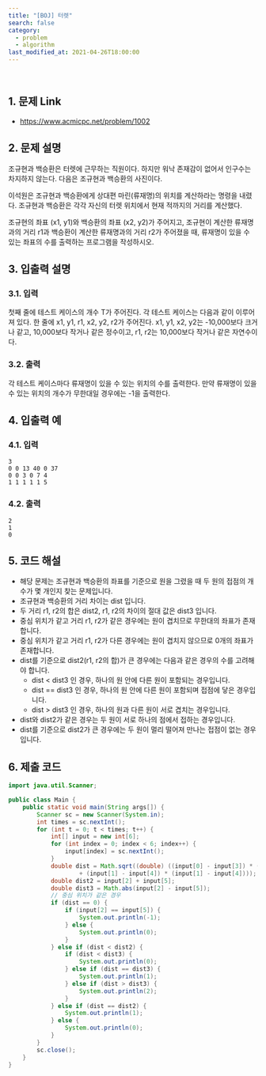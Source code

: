 ```yaml
---
title: "[BOJ] 터렛"
search: false
category:
  - problem
  - algorithm
last_modified_at: 2021-04-26T18:00:00
---
```


<br>

## 1. 문제 Link
- <https://www.acmicpc.net/problem/1002>

## 2. 문제 설명
조규현과 백승환은 터렛에 근무하는 직원이다. 
하지만 워낙 존재감이 없어서 인구수는 차지하지 않는다. 
다음은 조규현과 백승환의 사진이다.

이석원은 조규현과 백승환에게 상대편 마린(류재명)의 위치를 계산하라는 명령을 내렸다. 
조규현과 백승환은 각각 자신의 터렛 위치에서 현재 적까지의 거리를 계산했다.

조규현의 좌표 (x1, y1)와 백승환의 좌표 (x2, y2)가 주어지고, 
조규현이 계산한 류재명과의 거리 r1과 백승환이 계산한 류재명과의 거리 r2가 주어졌을 때, 
류재명이 있을 수 있는 좌표의 수를 출력하는 프로그램을 작성하시오.

## 3. 입출력 설명

### 3.1. 입력
첫째 줄에 테스트 케이스의 개수 T가 주어진다. 
각 테스트 케이스는 다음과 같이 이루어져 있다.
한 줄에 x1, y1, r1, x2, y2, r2가 주어진다. 
x1, y1, x2, y2는 -10,000보다 크거나 같고, 10,000보다 작거나 같은 정수이고, r1, r2는 10,000보다 작거나 같은 자연수이다.

### 3.2. 출력
각 테스트 케이스마다 류재명이 있을 수 있는 위치의 수를 출력한다. 
만약 류재명이 있을 수 있는 위치의 개수가 무한대일 경우에는 -1을 출력한다.

## 4. 입출력 예

### 4.1. 입력
```
3
0 0 13 40 0 37
0 0 3 0 7 4
1 1 1 1 1 5
```

### 4.2. 출력
```
2
1
0
```

## 5. 코드 해설
- 해당 문제는 조규현과 백승환의 좌표를 기준으로 원을 그렸을 때 두 원의 접점의 개수가 몇 개인지 찾는 문제입니다.
- 조규현과 백승환의 거리 차이는 dist 입니다.
- 두 거리 r1, r2의 합은 dist2, r1, r2의 차이의 절대 값은 dist3 입니다. 
- 중심 위치가 같고 거리 r1, r2가 같은 경우에는 원이 겹치므로 무한대의 좌표가 존재합니다.
- 중심 위치가 같고 거리 r1, r2가 다른 경우에는 원이 겹치지 않으므로 0개의 좌표가 존재합니다.
- dist를 기준으로 dist2(r1, r2의 합)가 큰 경우에는 다음과 같은 경우의 수를 고려해야 합니다.
    - dist < dist3 인 경우, 하나의 원 안에 다른 원이 포함되는 경우입니다.
    - dist == dist3 인 경우, 하나의 원 안에 다른 원이 포함되며 접점에 닿은 경우입니다.
    - dist > dist3 인 경우, 하나의 원과 다른 원이 서로 겹치는 경우입니다.
- dist와 dist2가 같은 경우는 두 원이 서로 하나의 점에서 접하는 경우입니다.
- dist를 기준으로 dist2가 큰 경우에는 두 원이 멀리 떨어져 만나는 접점이 없는 경우입니다.

## 6. 제출 코드

```java
import java.util.Scanner;

public class Main {
    public static void main(String args[]) {
        Scanner sc = new Scanner(System.in);
        int times = sc.nextInt();
        for (int t = 0; t < times; t++) {
            int[] input = new int[6];
            for (int index = 0; index < 6; index++) {
                input[index] = sc.nextInt();
            }
            double dist = Math.sqrt((double) ((input[0] - input[3]) * (input[0] - input[3])
                    + (input[1] - input[4]) * (input[1] - input[4])));
            double dist2 = input[2] + input[5];
            double dist3 = Math.abs(input[2] - input[5]);
            // 중심 위치가 같은 경우
            if (dist == 0) {
                if (input[2] == input[5]) {
                    System.out.println(-1);
                } else {
                    System.out.println(0);
                }
            } else if (dist < dist2) {
                if (dist < dist3) {
                    System.out.println(0);
                } else if (dist == dist3) {
                    System.out.println(1);
                } else if (dist > dist3) {
                    System.out.println(2);
                }
            } else if (dist == dist2) {
                System.out.println(1);
            } else {
                System.out.println(0);
            }
        }
        sc.close();
    }
}
```